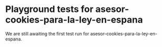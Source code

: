 # Playground tests for asesor-cookies-para-la-ley-en-espana
We are still awaiting the first test run for asesor-cookies-para-la-ley-en-espana.
